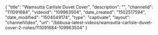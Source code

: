 {
    "title": "Wamsutta Carlisle Duvet Cover",
    "description": "",
    "channelid": "111091684",
    "videoid": "109963504",
    "date_created": "1502517594",
    "date_modified": "1504049174",
    "type": "captivate",
    "layout": "channelVideo",
    "url": "\/bbbusa-latest-videos\/wamsutta-carlisle-duvet-cover-2-notes\/111091684-109963504"
}